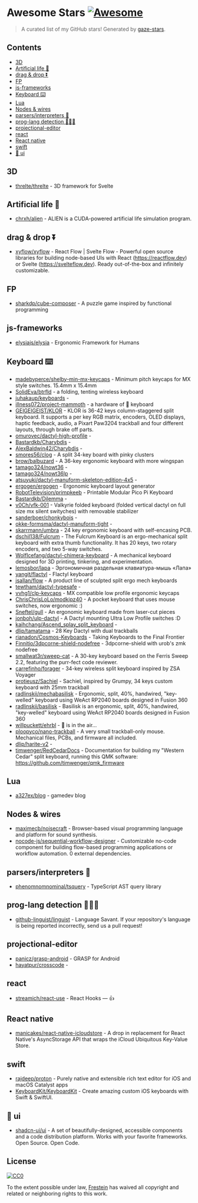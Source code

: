 <!--lint disable awesome-contributing awesome-license awesome-list-item match-punctuation no-repeat-punctuation no-undefined-references awesome-spell-check-->

# Awesome Stars [![Awesome](https://awesome.re/badge.svg)](https://github.com/sindresorhus/awesome)

> A curated list of my GitHub stars! Generated by [gaze-stars](https://github.com/Frestein/gaze-stars).

## Contents
- [3D](#3d)
- [Artificial life 👾](#artificial-life-👾)
- [drag &amp; drop ⏬](#drag-&amp;-drop-⏬)
- [FP](#fp)
- [js-frameworks](#js-frameworks)
- [Keyboard ⌨️](#keyboard-⌨️)
- [Lua](#lua)
- [Nodes &amp; wires](#nodes-&amp;-wires)
- [parsers/interpreters 🌳](#parsers/interpreters-🌳)
- [prog-lang detection 👨🏽‍💻](#prog-lang-detection-👨🏽‍💻)
- [projectional-editor](#projectional-editor)
- [react](#react)
- [React native](#react-native)
- [swift](#swift)
- [🎨 ui](#🎨-ui)

## 3D
- [threlte/threlte](https://github.com/threlte/threlte) - 3D framework for Svelte

## Artificial life 👾
- [chrxh/alien](https://github.com/chrxh/alien) - ALIEN is a CUDA-powered artificial life simulation program.

## drag &amp; drop ⏬
- [xyflow/xyflow](https://github.com/xyflow/xyflow) - React Flow \| Svelte Flow - Powerful open source libraries for building node-based UIs with React (https://reactflow.dev) or Svelte (https://svelteflow.dev). Ready out-of-the-box and infinitely customizable.

## FP
- [sharkdp/cube-composer](https://github.com/sharkdp/cube-composer) - A puzzle game inspired by functional programming

## js-frameworks
- [elysiajs/elysia](https://github.com/elysiajs/elysia) - Ergonomic Framework for Humans

## Keyboard ⌨️
- [madebyperce/shelby-min-mx-keycaps](https://github.com/madebyperce/shelby-min-mx-keycaps) - Minimum pitch keycaps for MX style switches. 15.4mm x 15.4mm
- [SolidEva/btrfld](https://github.com/SolidEva/btrfld) - a folding, tenting wireless keyboard
- [juhakaup/keyboards](https://github.com/juhakaup/keyboards) - 
- [illness072/project-mammoth](https://github.com/illness072/project-mammoth) - a hardware of 🦣 keyboard
- [GEIGEIGEIST/KLOR](https://github.com/GEIGEIGEIST/KLOR) - KLOR is 36-42 keys column-staggered split keyboard. It supports a per key RGB matrix, encoders, OLED displays, haptic feedback, audio, a Pixart Paw3204 trackball and four different layouts, through brake off parts.
- [omurovec/dactyl-high-profile](https://github.com/omurovec/dactyl-high-profile) - 
- [Bastardkb/Charybdis](https://github.com/Bastardkb/Charybdis) - 
- [AlexBaldwin42/Charybdis](https://github.com/AlexBaldwin42/Charybdis) - 
- [smores56/clog](https://github.com/smores56/clog) - A split 34-key board with pinky clusters
- [brow/balbuzard](https://github.com/brow/balbuzard) - A 36-key ergonomic keyboard with more wingspan
- [tamago324/nowt36](https://github.com/tamago324/nowt36) - 
- [tamago324/nowt36lp](https://github.com/tamago324/nowt36lp) - 
- [atsuyuki/dactyl-manuform-skeleton-edition-4x5](https://github.com/atsuyuki/dactyl-manuform-skeleton-edition-4x5) - 
- [ergogen/ergogen](https://github.com/ergogen/ergogen) - Ergonomic keyboard layout generator
- [RobotTelevision/primpkeeb](https://github.com/RobotTelevision/primpkeeb) - Printable Modular Pico Pi Keyboard
- [Bastardkb/Dilemma](https://github.com/Bastardkb/Dilemma) - 
- [v0Ch/vfk-001](https://github.com/v0Ch/vfk-001) - Valkyrie folded keyboard (folded vertical dactyl on full size mx silent swityches) with removable stabilizer
- [sanderboer/chonkybois](https://github.com/sanderboer/chonkybois) - 
- [okke-formsma/dactyl-manuform-tight](https://github.com/okke-formsma/dactyl-manuform-tight) - 
- [skarrmann/umbra](https://github.com/skarrmann/umbra) - 24 key ergonomic keyboard with self-encasing PCB.
- [dschil138/Fulcrum](https://github.com/dschil138/Fulcrum) - The Fulcrum Keyboard is an ergo-mechanical split keyboard with extra thumb functionality. It has 20 keys, two rotary encoders, and two 5-way switches.
- [WolfIcefang/dactyl-chimera-keyboard](https://github.com/WolfIcefang/dactyl-chimera-keyboard) - A mechanical keyboard designed for 3D printing, tinkering, and experimentation.
- [lemosbor/lapa](https://github.com/lemosbor/lapa) - Эргономичная раздельная клавиатура-мышь «Лапа»
- [yangit/flactyl](https://github.com/yangit/flactyl) - Flactyl keyboard
- [jsallan/flow](https://github.com/jsallan/flow) - A product line of sculpted split ergo mech keyboards
- [tewtham/dactyl-typesafe](https://github.com/tewtham/dactyl-typesafe) - 
- [vvhg1/clp-keycaps](https://github.com/vvhg1/clp-keycaps) - MX compatible low profile ergonomic keycaps
- [ChrisChrisLoLo/modkipz40](https://github.com/ChrisChrisLoLo/modkipz40) - A pocket keyboard that uses mouse switches, now ergonomic :)
- [Sneftel/gull](https://github.com/Sneftel/gull) - An ergonomic keyboard made from laser-cut pieces
- [jonboh/ulp-dactyl](https://github.com/jonboh/ulp-dactyl) - A Dactyl mounting Ultra Low Profile switches :D
- [kaihchang/Ascend_splay_split_keyboard](https://github.com/kaihchang/Ascend_splay_split_keyboard) - 
- [dlip/tamatama](https://github.com/dlip/tamatama) - 28 Key Dactyl with dual trackballs
- [rianadon/Cosmos-Keyboards](https://github.com/rianadon/Cosmos-Keyboards) - Taking Keyboards to the Final Frontier
- [Finnitio/3dpcorne-shield-nodefree](https://github.com/Finnitio/3dpcorne-shield-nodefree) - 3dpcorne-shield with urob's zmk nodefree
- [smallwat3r/sweep-cat](https://github.com/smallwat3r/sweep-cat) - A 30-key keyboard based on the Ferris Sweep 2.2, featuring the purr-fect code reviewer.
- [carrefinho/forager](https://github.com/carrefinho/forager) - 34-key wireless split keyboard inspired by ZSA Voyager
- [protieusz/Sachiel](https://github.com/protieusz/Sachiel) - Sachiel, inspired by Grumpy, 34 keys custom keyboard with 25mm trackball
- [radlinskii/mechabasilisk](https://github.com/radlinskii/mechabasilisk) - Ergonomic, split, 40%, handwired, "key-welled" keyboard using WeAct RP2040 boards designed in Fusion 360
- [radlinskii/basilisk](https://github.com/radlinskii/basilisk) - Basilisk is an ergonomic, split, 40%, handwired, "key-welled" keyboard using WeAct RP2040 boards designed in Fusion 360
- [willpuckett/ehrbl](https://github.com/willpuckett/ehrbl) - 🍂 is in the air...
- [ploopyco/nano-trackball](https://github.com/ploopyco/nano-trackball) - A very small trackball-only mouse. Mechanical files, PCBs, and firmware all included.
- [dlip/harite-v2](https://github.com/dlip/harite-v2) - 
- [timwenger/RedCedarDocs](https://github.com/timwenger/RedCedarDocs) - Documentation for building my "Western Cedar" split keyboard, running this QMK software: https://github.com/timwenger/qmk_firmware

## Lua
- [a327ex/blog](https://github.com/a327ex/blog) - gamedev blog

## Nodes &amp; wires
- [maximecb/noisecraft](https://github.com/maximecb/noisecraft) - Browser-based visual programming language and platform for sound synthesis.
- [nocode-js/sequential-workflow-designer](https://github.com/nocode-js/sequential-workflow-designer) - Customizable no-code component for building flow-based programming applications or workflow automation. 0 external dependencies.

## parsers/interpreters 🌳
- [phenomnomnominal/tsquery](https://github.com/phenomnomnominal/tsquery) - TypeScript AST query library

## prog-lang detection 👨🏽‍💻
- [github-linguist/linguist](https://github.com/github-linguist/linguist) - Language Savant. If your repository's language is being reported incorrectly, send us a pull request!

## projectional-editor
- [panicz/grasp-android](https://github.com/panicz/grasp-android) - GRASP for Android
- [hayatpur/crosscode](https://github.com/hayatpur/crosscode) - 

## react
- [streamich/react-use](https://github.com/streamich/react-use) - React Hooks — 👍

## React native
- [manicakes/react-native-icloudstore](https://github.com/manicakes/react-native-icloudstore) - A drop in replacement for React Native's AsyncStorage API that wraps the iCloud Ubiquitous Key-Value Store.

## swift
- [rajdeep/proton](https://github.com/rajdeep/proton) - Purely native and extensible rich text editor for iOS and macOS Catalyst apps
- [KeyboardKit/KeyboardKit](https://github.com/KeyboardKit/KeyboardKit) - Create amazing custom iOS keyboards with Swift & SwiftUI.

## 🎨 ui
- [shadcn-ui/ui](https://github.com/shadcn-ui/ui) - A set of beautifully-designed, accessible components and a code distribution platform. Works with your favorite frameworks. Open Source. Open Code.

## License

[![CC0](http://mirrors.creativecommons.org/presskit/buttons/88x31/svg/cc-zero.svg)](https://creativecommons.org/publicdomain/zero/1.0/)

To the extent possible under law, [Frestein](https://github.com/Frestein) has waived all copyright and related or neighboring rights to this work.
